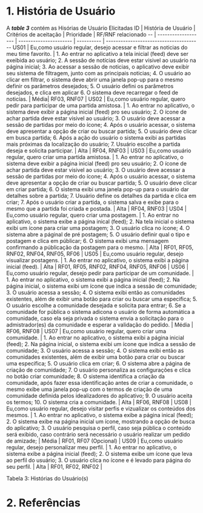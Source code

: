 # 1. História de Usuário
A ***table 3*** contém as Hisórias de Usuário Elicitadas
ID | História de Usuário | Critérios de aceitação | Prioridade | RF/RNF relacionado
-- | ------------------- | ---------------------- | ---------- | ---------------------------------------
US01 | Eu,como usuário regular, desejo acessar e filtrar as noticias do meu time favorito. | 1. Ao entrar no aplicativo a tela inicial (feed) deve ser exeibida ao usuário; 2. A sessão de notícias deve estar visivel ao usuário na página inicial; 3. Ao acessar a sessão de noticias, o aplicativo deve exibir seu sistema de filtragem, junto com as principais noticias; 4. O usuário ao clicar em filtrar, o sistema deve abrir uma janela pop-up para o mesmo definir os parâmetros desejados; 5. O usuário defini os parâmetros desejados, e clica em aplicar 6. O sistema deve recarregar o feed de noticías. | Média| RF03, RNF07 |
US02 | Eu,como usuário regular, quero pedir para participar de uma partida amistosa. | 1. Ao entrar no aplicativo, o sistema deve exibir a página inicial (feed) pro seu usuário; 2. O ícone de achar partida deve estar visivel ao usuário; 3. O usuário deve acessar a sessão de partidas por meio do ícone; 4. Após o usuário acessar, o sistema deve apresentar a opção de criar ou buscar partida; 5. O usuário deve clicar em busca partida; 6. Após a ação do usuário o sistema exibi as partidas mais próximas da localização do usuário; 7. Usuário escolhe a partida deseja e solicita participar. | Alta | RF04, RNF03 |
US03 | Eu,como usuário regular, quero criar uma partida amistosa. | 1. Ao entrar no aplicativo, o sistema deve exibir a página inicial (feed) pro seu usuário; 2. O ícone de achar partida deve estar visivel ao usuário; 3. O usuário deve acessar a sessão de partidas por meio do ícone; 4. Após o usuário acessar, o sistema deve apresentar a opção de criar ou buscar partida; 5. O usuário deve clicar em criar partida; 6. O sistema exibi uma janela pop-up para o usuário dar detalhes sobre a partida; 7. Usuário define os detalhes da partida e clica em criar; 7. Após o usuário criar a partida, o sistema salva e exibe para o mesmo que a partida foi criada e postada. | Alta | RF04, RNF03 |
US04 | Eu,como usuário regular, quero criar uma postagem. | 1. Ao entrar no aplicativo, o sistema exibe a página inical (feed); 2. Na tela inicial o sistema exibi um ícone para criar uma postagem; 3. O usuário clica no ícone; 4. O sistema abre a páginal de pré postagem; 5. O usuário definir qual o tipo e postagem e clica em públicar; 6. O sistema exibi uma mensagem confirmando a públicação da postagem para o mesmo. | Alta | RF01, RF05, RNF02, RNF04, RNF05, RF06 |
US05 | Eu,como usuário regular, desejo visualizar postagens. | 1. Ao entrar no aplicativo, o sistema exibi a página inicial (feed). | Alta | RF01, RF05, RNF02, RNF04, RNF05, RNF06 |
US06 | Eu,como usuário regular, desejo pedir para participar de um comunidade. | 1. Ao entrar no aplicativo, o sistema exibi a página inicial (feed); 2. Na página inicial, o sistema exibi um ícone que indica a sessão de comunidade; 3. O usuário acessa a sessão; 4. O sistema exibi então as comunidades existentes, além de exibir uma botão para criar ou buscar uma especifica; 5. O usuário escolhe a comunidade desejada e solicita para entrar; 6. Se a comunidade for pública o sistema adicona o usuário de forma automática a comunidade, caso ela seja privada o sistema envia a solicitação para o admistrador(es) da comunidade e esperar a validação do pedido. | Média | RF06, RNF08 |
US07 | Eu,como usuário regular, quero criar uma comunidade. | 1. Ao entrar no aplicativo, o sistema exibi a página inicial (feed); 2. Na página inicial, o sistema exibi um ícone que indica a sessão de comunidade; 3. O usuário acessa a sessão; 4. O sistema exibi então as comunidades existentes, além de exibir uma botão para criar ou buscar uma especifica; 5. O usuário clica em criar; 6. O sistema abre a página de criação de comunidade; 7. O usuário personaliza as configurações e clica no botão criar comunidade; 8. O sistema identifica a criação da comunidade, após fazer essa identificação antes de criar a comunidade, o mesmo exibe uma janela pop-up com o termos de criação de uma comunidade definida pelos idealizadores do aplicativo; 9. O usuário aceita os termos; 10. O sistema cria a comunidade. | Alta | RF06, RNF08 |
US08 | Eu,como usuário regular, desejo visitar perfis e vizualizar os conteúdos dos mesmos. | 1. Ao entrar no aplicativo, o sistema exibe a página inical (feed); 2. O sistema exibe na página inicial um ícone, mostrando a opção de busca do aplicativo; 3. O usuário pesquisa o perfil, caso seja pública o conteúdo será exibido, caso contrário será necessário o usuário realizar um pedido de amizade; | Média | RF01, RF07 (Opcional) |
US09 | Eu,como usuário regular, desejo personalizar meu perfil. | 1. Ao entrar no aplicativo, o sistema exibe a página inicial (feed); 2. O sistema exibe um ícone que leva ao perfil do usuário; 3. O usuário clica no ícone e é levado para página do seu perfil. | Alta | RF01, RF02, RNF02 |

Tabela 3: Histórias do Usuário(s)
# 2. Referências
